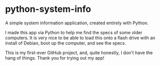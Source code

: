 # python-system-info
A simple system information application, created entirely with Python.

I made this app via Python to help me find the specs of some older computers. It is very nice to be able to load this onto a flash drive with an install of Debian, boot up the computer, and see the specs.

This is my first-ever GitHub project, and, quite honestly, I don't have the hang of things.
Thank you for trying out my app!
